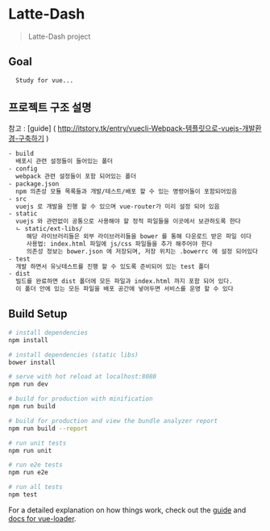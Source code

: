 # Latte-Dash

> Latte-Dash project

## Goal

```bash
  Study for vue...
```


## 프로젝트 구조 설명

참고 : [guide] ( http://itstory.tk/entry/vuecli-Webpack-템플릿으로-vuejs-개발환경-구축하기 )

```bash
- build
  배포시 관련 설정들이 들어있는 폴더
- config
  webpack 관련 설정들이 포함 되어있는 폴더
- package.json
  npm 의존성 모듈 목록들과 개발/테스트/배포 할 수 있는 명령어들이 포함되어있음
- src
  vuejs 로 개발을 진행 할 수 있으며 vue-router가 미리 설정 되어 있음
- static
  vuejs 와 관련없이 공통으로 사용해야 할 정적 파일들을 이곳에서 보관하도록 한다
  ㄴ static/ext-libs/
     해당 라이브러리들은 외부 라이브러리들을 bower 를 통해 다운로드 받은 파일 이다
     사용법: index.html 파일에 js/css 파일들을 추가 해주어야 한다
     의존성 정보는 bower.json 에 저장되며, 저장 위치는 .bowerrc 에 설정 되어있다
- test
  개발 하면서 유닛테스트를 진행 할 수 있도록 준비되어 있는 test 폴더
- dist
  빌드를 완료하면 dist 폴더에 모든 파일과 index.html 까지 포함 되어 있다.
  이 폴더 안에 있는 모든 파일을 배포 공간에 넣어두면 서비스를 운영 할 수 있다


```



## Build Setup

``` bash
# install dependencies
npm install

# install dependencies (static libs)
bower install

# serve with hot reload at localhost:8080
npm run dev

# build for production with minification
npm run build

# build for production and view the bundle analyzer report
npm run build --report

# run unit tests
npm run unit

# run e2e tests
npm run e2e

# run all tests
npm test
```

For a detailed explanation on how things work, check out the [guide](http://vuejs-templates.github.io/webpack/) and [docs for vue-loader](http://vuejs.github.io/vue-loader).

